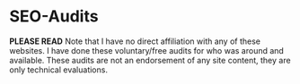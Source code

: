 # SEO-Audits

**PLEASE READ** Note that I have no direct affiliation with any of these websites. I have done these voluntary/free audits for who was around and available. These audits are not an endorsement of any site content, they are only technical evaluations.
